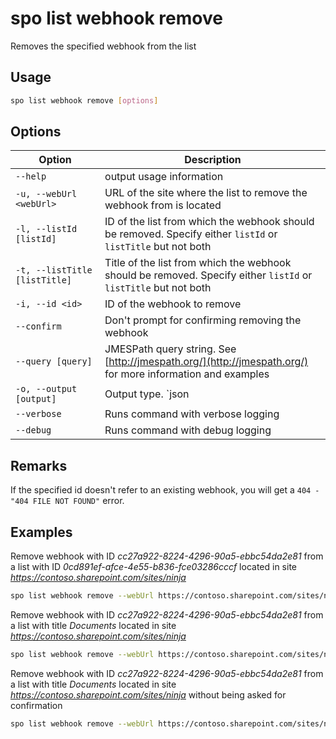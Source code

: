 # spo list webhook remove

Removes the specified webhook from the list

## Usage

```sh
spo list webhook remove [options]
```

## Options

Option|Description
------|-----------
`--help`|output usage information
`-u, --webUrl <webUrl>`|URL of the site where the list to remove the webhook from is located
`-l, --listId [listId]`|ID of the list from which the webhook should be removed. Specify either `listId` or `listTitle` but not both
`-t, --listTitle [listTitle]`|Title of the list from which the webhook should be removed. Specify either `listId` or `listTitle` but not both
`-i, --id <id>`|ID of the webhook to remove
`--confirm`|Don't prompt for confirming removing the webhook
`--query [query]`|JMESPath query string. See [http://jmespath.org/](http://jmespath.org/) for more information and examples
`-o, --output [output]`|Output type. `json|text`. Default `text`
`--verbose`|Runs command with verbose logging
`--debug`|Runs command with debug logging

## Remarks

If the specified id doesn't refer to an existing webhook, you will get a `404 - "404 FILE NOT FOUND"` error.

## Examples

Remove webhook with ID _cc27a922-8224-4296-90a5-ebbc54da2e81_ from a list with ID _0cd891ef-afce-4e55-b836-fce03286cccf_ located in site _https://contoso.sharepoint.com/sites/ninja_

```sh
spo list webhook remove --webUrl https://contoso.sharepoint.com/sites/ninja --listId 0cd891ef-afce-4e55-b836-fce03286cccf --id cc27a922-8224-4296-90a5-ebbc54da2e81
```

Remove webhook with ID _cc27a922-8224-4296-90a5-ebbc54da2e81_ from a list with title _Documents_ located in site _https://contoso.sharepoint.com/sites/ninja_

```sh
spo list webhook remove --webUrl https://contoso.sharepoint.com/sites/ninja --listTitle Documents --id cc27a922-8224-4296-90a5-ebbc54da2e81
```

Remove webhook with ID _cc27a922-8224-4296-90a5-ebbc54da2e81_ from a list with title _Documents_ located in site _https://contoso.sharepoint.com/sites/ninja_ without being asked for confirmation

```sh
spo list webhook remove --webUrl https://contoso.sharepoint.com/sites/ninja --listTitle Documents --id cc27a922-8224-4296-90a5-ebbc54da2e81 --confirm
```